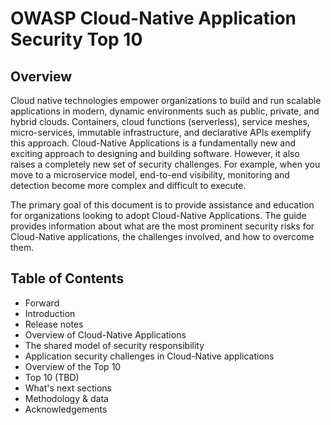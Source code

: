 # OWASP Cloud-Native Application Security Top 10
## Overview
Cloud native technologies empower organizations to build and run scalable applications in modern, dynamic environments such as public, private, and hybrid clouds. Containers, cloud functions (serverless), service meshes, micro-services, immutable infrastructure, and declarative APIs exemplify this approach. Cloud-Native Applications is a fundamentally new and exciting approach to designing and building software. However, it also raises a completely new set of security challenges. For example, when you move to a microservice model, end-to-end visibility, monitoring and detection become more complex and difficult to execute.

The primary goal of this document is to provide assistance and education for organizations looking to adopt Cloud-Native Applications. The guide provides information about what are the most prominent security risks for Cloud-Native applications, the challenges involved, and how to overcome them.

## Table of Contents
* Forward
* Introduction
* Release notes
* Overview of Cloud-Native Applications
* The shared model of security responsibility
* Application security challenges in Cloud-Native applications
* Overview of the Top 10
* Top 10 (TBD)
* What's next sections
* Methodology & data
* Acknowledgements

